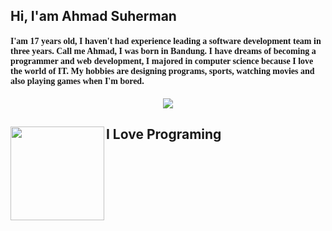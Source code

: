 ## Hi, I'am Ahmad Suherman

<h4 style="font-family: 'Lucida Grande';">I'am 17 years old, I haven't had experience leading a software development team in three years. Call me Ahmad, I was born in Bandung. I have dreams of becoming a programmer and web development, I majored in computer science because I love the world of IT. My hobbies are designing programs, sports, watching movies and also playing games when I'm bored.
</h4>


<p align="center">
   <img src="https://github-readme-stats.vercel.app/api?username=ahmadsuherman&theme=vue-dark&show_icons=true&hide=issues">
</p>

## I Love Programing <img align="left" width="150" height="150" src="https://media.tenor.com/images/da3e4ab91ed7f29a29edf868cb9953c0/tenor.gif">